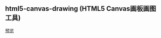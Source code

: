 ## html5-canvas-drawing (HTML5 Canvas画板画图工具)

[预览](https://cl9000.gitee.io/web-code/web-css-html/html5-canvas-drawing/)
